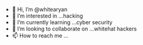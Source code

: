 - 👋 Hi, I’m @whitearyan
- 👀 I’m interested in ...hacking
- 🌱 I’m currently learning ...cyber security
- 💞️ I’m looking to collaborate on ...whitehat hackers
- 📫 How to reach me ...

<!---
whiteary/whiteary is a ✨ special ✨ repository because its `README.md` (this file) appears on your GitHub profile.
You can click the Preview link to take a look at your changes.
--->

